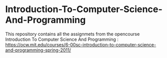 # Introduction-To-Computer-Science-And-Programming
This repository contains all the assignmets from  the opencourse Introduction To Computer Science And Programming : https://ocw.mit.edu/courses/6-00sc-introduction-to-computer-science-and-programming-spring-2011/
